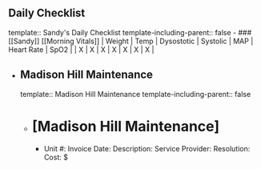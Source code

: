 ## Daily Checklist
template:: Sandy's Daily Checklist
template-including-parent:: false
	- ### [[Sandy]] [[Morning Vitals]]
	  | Weight | Temp | Dysostotic | Systolic | MAP | Heart Rate | SpO2 |
	  | X | X | X | X | X | X | X |
- ## Madison Hill Maintenance
  template:: Madison Hill Maintenance
  template-including-parent:: false
	- # [Madison Hill Maintenance]
		- Unit #: 
		  Invoice Date: 
		  Description: 
		  Service Provider: 
		  Resolution: 
		  Cost: $